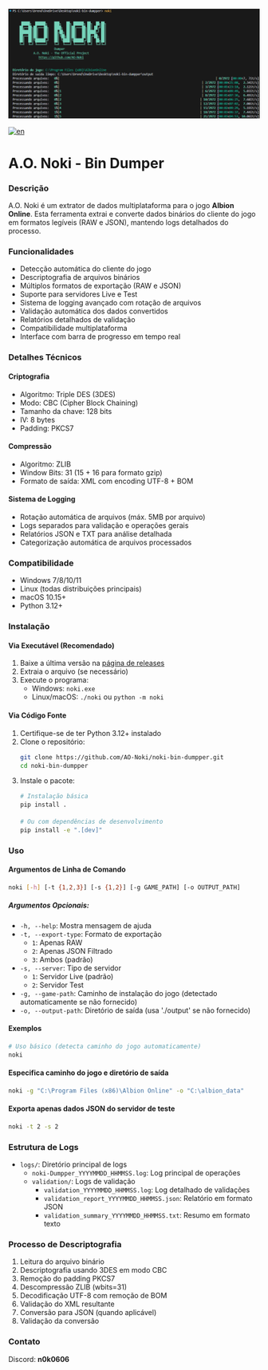 ![preview](preview.png)

[![en](https://img.shields.io/badge/lang-english-red.svg)](./README.en.md)

# A.O. Noki - Bin Dumper

### Descrição
A.O. Noki é um extrator de dados multiplataforma para o jogo **Albion Online**. Esta ferramenta extrai e converte dados binários do cliente do jogo em formatos legíveis (RAW e JSON), mantendo logs detalhados do processo.

### Funcionalidades
- Detecção automática do cliente do jogo
- Descriptografia de arquivos binários
- Múltiplos formatos de exportação (RAW e JSON)
- Suporte para servidores Live e Test
- Sistema de logging avançado com rotação de arquivos
- Validação automática dos dados convertidos
- Relatórios detalhados de validação
- Compatibilidade multiplataforma
- Interface com barra de progresso em tempo real

### Detalhes Técnicos

#### Criptografia
- Algoritmo: Triple DES (3DES)
- Modo: CBC (Cipher Block Chaining)
- Tamanho da chave: 128 bits
- IV: 8 bytes
- Padding: PKCS7

#### Compressão
- Algoritmo: ZLIB
- Window Bits: 31 (15 + 16 para formato gzip)
- Formato de saída: XML com encoding UTF-8 + BOM

#### Sistema de Logging
- Rotação automática de arquivos (máx. 5MB por arquivo)
- Logs separados para validação e operações gerais
- Relatórios JSON e TXT para análise detalhada
- Categorização automática de arquivos processados

### Compatibilidade
- Windows 7/8/10/11
- Linux (todas distribuições principais)
- macOS 10.15+
- Python 3.12+

### Instalação

#### Via Executável (Recomendado)
1. Baixe a última versão na [página de releases](../../releases)
2. Extraia o arquivo (se necessário)
3. Execute o programa:
   - Windows: `noki.exe`
   - Linux/macOS: `./noki` ou `python -m noki`

#### Via Código Fonte
1. Certifique-se de ter Python 3.12+ instalado
2. Clone o repositório:
   ```bash
   git clone https://github.com/AO-Noki/noki-bin-dumpper.git
   cd noki-bin-dumpper
   ```
3. Instale o pacote:
   ```bash
   # Instalação básica
   pip install .
   
   # Ou com dependências de desenvolvimento
   pip install -e ".[dev]"
   ```

### Uso

#### Argumentos de Linha de Comando

```bash
noki [-h] [-t {1,2,3}] [-s {1,2}] [-g GAME_PATH] [-o OUTPUT_PATH]
```

##### Argumentos Opcionais:
- `-h, --help`: Mostra mensagem de ajuda
- `-t, --export-type`: Formato de exportação
  - `1`: Apenas RAW
  - `2`: Apenas JSON Filtrado
  - `3`: Ambos (padrão)
- `-s, --server`: Tipo de servidor
  - `1`: Servidor Live (padrão)
  - `2`: Servidor Test
- `-g, --game-path`: Caminho de instalação do jogo (detectado automaticamente se não fornecido)
- `-o, --output-path`: Diretório de saída (usa './output' se não fornecido)

#### Exemplos

```bash
# Uso básico (detecta caminho do jogo automaticamente)
noki
```

#### Especifica caminho do jogo e diretório de saída

```bash
noki -g "C:\Program Files (x86)\Albion Online" -o "C:\albion_data"
```

#### Exporta apenas dados JSON do servidor de teste

```bash
noki -t 2 -s 2
```

### Estrutura de Logs
- `logs/`: Diretório principal de logs
  - `noki-Dumpper_YYYYMMDD_HHMMSS.log`: Log principal de operações
  - `validation/`: Logs de validação
    - `validation_YYYYMMDD_HHMMSS.log`: Log detalhado de validações
    - `validation_report_YYYYMMDD_HHMMSS.json`: Relatório em formato JSON
    - `validation_summary_YYYYMMDD_HHMMSS.txt`: Resumo em formato texto

### Processo de Descriptografia
1. Leitura do arquivo binário
2. Descriptografia usando 3DES em modo CBC
3. Remoção do padding PKCS7
4. Descompressão ZLIB (wbits=31)
5. Decodificação UTF-8 com remoção de BOM
6. Validação do XML resultante
7. Conversão para JSON (quando aplicável)
8. Validação da conversão

### Contato
Discord: **n0k0606**